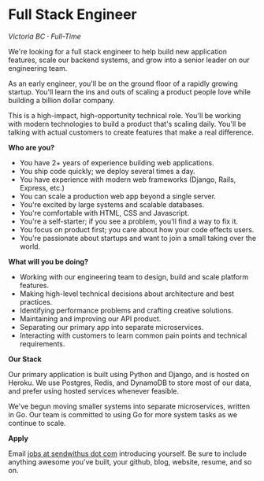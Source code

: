 # Full Stack Engineer

_Victoria BC &middot; Full-Time_

We're looking for a full stack engineer to help build new application features, scale our backend systems, and grow into a senior leader on our engineering team.

<!-- more -->

As an early engineer, you'll be on the ground floor of a rapidly growing startup. You'll learn the ins and outs of scaling a product people love while building a billion dollar company.

This is a high-impact, high-opportunity technical role. You'll be working with modern technologies to build a product that's scaling daily. You'll be talking with actual customers to create features that make a real difference.


__Who are you?__

* You have 2+ years of experience building web applications.
* You ship code quickly; we deploy several times a day.
* You have experience with modern web frameworks (Django, Rails, Express, etc.)
* You can scale a production web app beyond a single server.
* You're excited by large systems and scalable databases.
* You're comfortable with HTML, CSS and Javascript.
* You're a self-starter; if you see a problem, you'll find a way to fix it.
* You focus on product first; you care about how your code effects users.
* You're passionate about startups and want to join a small taking over the world.


__What will you be doing?__

* Working with our engineering team to design, build and scale platform features.
* Making high-level technical decisions about architecture and best practices.
* Identifying performance problems and crafting creative solutions.
* Maintaining and improving our API product.
* Separating our primary app into separate microservices.
* Interacting with customers to learn common pain points and technical requirements.


__Our Stack__

Our primary application is built using Python and Django, and is hosted on Heroku. We use Postgres, Redis, and DynamoDB to store most of our data, and prefer using hosted services whenever feasible.

We've begun moving smaller systems into separate microservices, written in Go. Our team is committed to using Go for more system tasks as we continue to scale.


__Apply__

Email [jobs at sendwithus dot com](mailto:jobs@sendwithus.com) introducing yourself. Be sure to include anything awesome you've built, your github, blog, website, resume, and so on.
